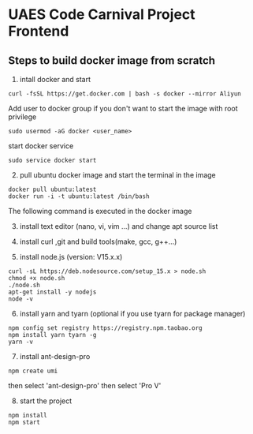 # UAES Code Carnival Project Frontend

## Steps to build docker image from scratch

1. intall docker and start

```
curl -fsSL https://get.docker.com | bash -s docker --mirror Aliyun
```

Add user to docker group if you don't want to start the image with root privilege

```
sudo usermod -aG docker <user_name>
```

start docker service

```
sudo service docker start
```

2. pull ubuntu docker image and start the terminal in the image

```
docker pull ubuntu:latest
docker run -i -t ubuntu:latest /bin/bash
```

The following command is executed in the docker image

3. install text editor (nano, vi, vim ...) and change apt source list

4. install curl ,git and build tools(make, gcc, g++...)

5. install node.js (version: V15.x.x)

```
curl -sL https://deb.nodesource.com/setup_15.x > node.sh
chmod +x node.sh
./node.sh
apt-get install -y nodejs
node -v
```

6. install yarn and tyarn (optional if you use tyarn for package manager)
```
npm config set registry https://registry.npm.taobao.org
npm install yarn tyarn -g
yarn -v
```

7. install ant-design-pro
```
npm create umi
```
then select 'ant-design-pro'
then select 'Pro V'

8. start the project

```
npm install
npm start
```


